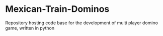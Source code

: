 # Mexican-Train-Dominos
Repository hosting code base for the development of multi player domino game, written in python
